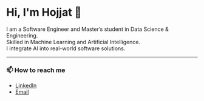 # Hi, I'm Hojjat 👋  

I am a Software Engineer and Master’s student in Data Science & Engineering.  
Skilled in Machine Learning and Artificial Intelligence.  
I integrate AI into real-world software solutions.  


---

### 📫 How to reach me
- [LinkedIn](https://www.linkedin.com/in/hojjat-miryavifard)  
- [Email](mailto:hoomanmiryavi2@yahoo.com)  

